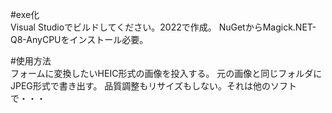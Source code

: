 #exe化  
Visual Studioでビルドしてください。2022で作成。
NuGetからMagick.NET-Q8-AnyCPUをインストール必要。

#使用方法  
フォームに変換したいHEIC形式の画像を投入する。
元の画像と同じフォルダにJPEG形式で書き出す。
品質調整もリサイズもしない。それは他のソフトで・・・
